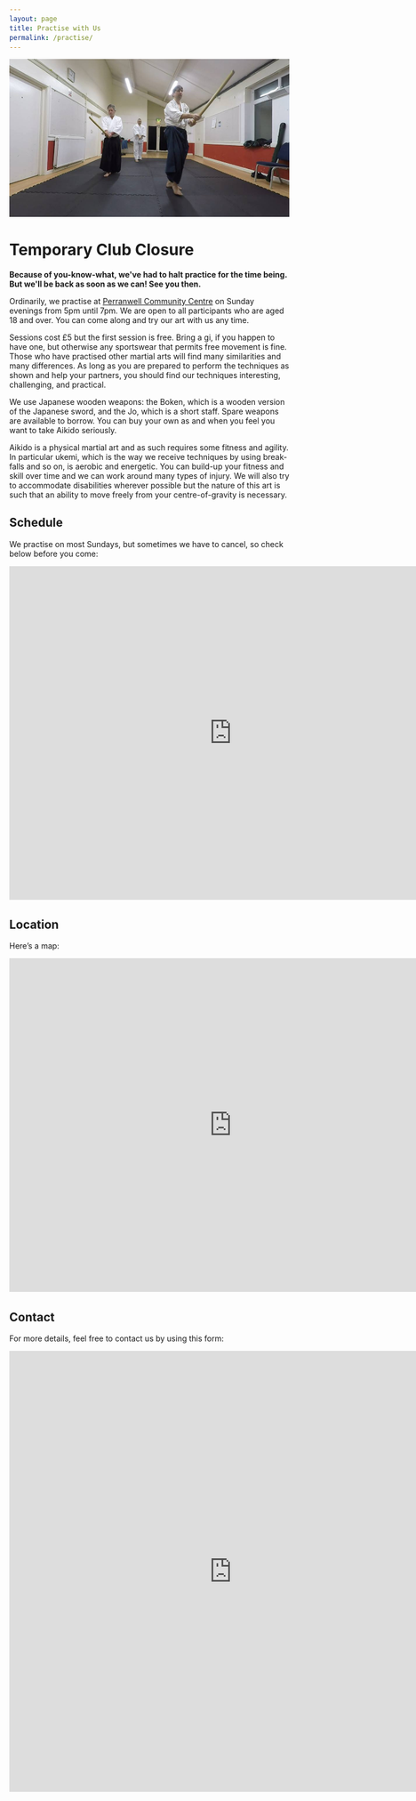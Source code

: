 ```yaml
---
layout: page
title: Practise with Us
permalink: /practise/
---
```


![Aikiken Practice](./assets/kenpractice.jpg)

# Temporary Club Closure

**Because of you-know-what, we've had to halt practice for the time being. But we'll be back as soon as we can! See you then.**

Ordinarily, we practise at <a href="http://pvmh.btck.co.uk/" target="ext">Perranwell Community Centre</a> on Sunday evenings from 5pm until 7pm. We are open to all participants who are aged 18 and over. You can come along and try our art with us any time.

Sessions cost £5 but the first session is free. Bring a gi, if you happen to have one, but otherwise any sportswear that permits free movement is fine. Those who have practised other martial arts will find many similarities and many differences. As long as you are prepared to perform the techniques as shown and help your partners, you should find our techniques interesting, challenging, and practical.

We use Japanese wooden weapons: the Boken, which is a wooden version of the Japanese sword, and the Jo, which is a short staff. Spare weapons are available to borrow. You can buy your own as and when you feel you want to take Aikido seriously.

Aikido is a physical martial art and as such requires some fitness and agility. In particular ukemi, which is the way we receive techniques by using break-falls and so on, is aerobic and energetic. You can build-up your fitness and skill over time and we can work around many types of injury. We will also try to accommodate disabilities wherever possible but the nature of this art is such that an ability to move freely from your centre-of-gravity is necessary.

## Schedule

We practise on most Sundays, but sometimes we have to cancel, so check below before you come:

<iframe src="https://calendar.google.com/calendar/embed?height=600&amp;wkst=1&amp;bgcolor=%23ffffff&amp;ctz=Europe%2FLondon&amp;src=bmEyYzljYjdzYnZtamIyY3AzaGN2ZTZ0djhAZ3JvdXAuY2FsZW5kYXIuZ29vZ2xlLmNvbQ&amp;src=ZW4udWsjaG9saWRheUBncm91cC52LmNhbGVuZGFyLmdvb2dsZS5jb20&amp;color=%23B1365F&amp;color=%231F753C&amp;showTitle=0&amp;showPrint=0&amp;showTabs=0&amp;showCalendars=0&amp;hl=en_GB" style="border-width:0" width="800" height="600" frameborder="0" scrolling="no"></iframe>
<br/>

## Location

Here’s a map:

<iframe src="https://www.google.com/maps/embed?pb=!1m18!1m12!1m3!1d10213.153952762314!2d-5.1274682518527825!3d50.21182927108927!2m3!1f0!2f0!3f0!3m2!1i1024!2i768!4f13.1!3m3!1m2!1s0x486b22b7f97efee5%3A0x3aff6f5a78dcebf4!2sThe%20Perran-ar-Worthal%20Village%20Memorial%20Hall!5e0!3m2!1sen!2suk!4v1569685069299!5m2!1sen!2suk" width="800" height="600" frameborder="0" style="border:0;" allowfullscreen=""></iframe>
<br/>

## Contact

For more details, feel free to contact us by using this form:

<iframe src="https://docs.google.com/forms/d/e/1FAIpQLSdmA6vrtaqBA78nF59NjM80tE3b2umYG1d6lGla0PBWOPm4LQ/viewform?embedded=true" width="800" height="793" frameborder="0" marginheight="0" marginwidth="0">Loading…</iframe>